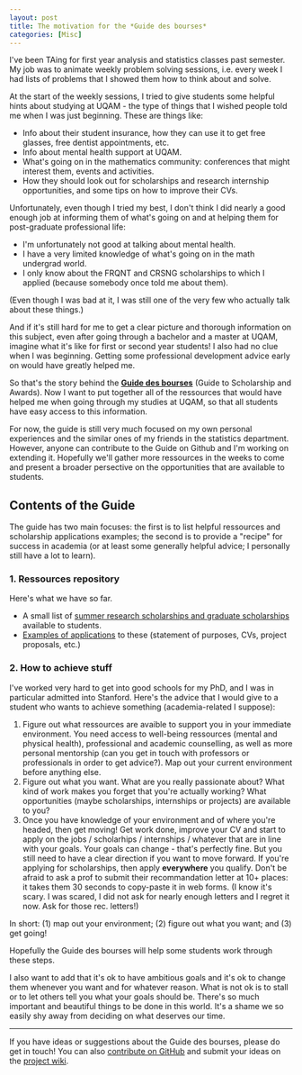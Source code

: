 ```yaml
---
layout: post
title: The motivation for the *Guide des bourses*
categories: [Misc]
---
```


I've been TAing for first year analysis and statistics classes past semester. My job was to animate weekly problem solving sessions, i.e. every week I had lists of problems that I showed them how to think about and solve.

At the start of the weekly sessions, I tried to give students some helpful hints about studying at UQAM - the type of things that I wished people told me when I was just beginning. These are things like:

- Info about their student insurance, how they can use it to get free glasses, free dentist appointments, etc.
- Info about mental health support at UQAM.
- What's going on in the mathematics community: conferences that might interest them, events and activities.
- How they should look out for scholarships and research internship opportunities, and some tips on how to improve their CVs.

Unfortunately, even though I tried my best, I don't think I did nearly a good enough job at informing them of what's going on and at helping them for post-graduate professional life:

- I'm unfortunately not good at talking about mental health.
- I have a very limited knowledge of what's going on in the math undergrad world.
- I only know about the FRQNT and CRSNG scholarships to which I applied (because somebody once told me about them).

(Even though I was bad at it, I was still one of the very few who actually talk about these things.)

And if it's still hard for me to get a clear picture and thorough information on this subject, even after going through a bachelor and a master at UQAM, imagine what it's like for first or second year students! I also had no clue when I was beginning. Getting some professional development advice early on would have greatly helped me.

So that's the story behind the [**Guide des bourses**](https://github.com/OlivierBinette/Guide-des-bourses-UQAM) (Guide to Scholarship and Awards). Now I want to put together all of the ressources that would have helped me when going through my studies at UQAM, so that all students have easy access to this information.

For now, the guide is still very much focused on my own personal experiences and the similar ones of my friends in the statistics department. However, anyone can contribute to the Guide on Github and I'm working on extending it. Hopefully we'll gather more ressources in the weeks to come and present a broader persective on the opportunities that are available to students.

<!--more-->

## Contents of the Guide

The guide has two main focuses: the first is to list helpful ressources and scholarship applications examples; the second is to provide a "recipe" for success in academia (or at least some generally helpful advice; I personally still have a lot to learn).

### 1. Ressources repository

Here's what we have so far.

- A small list of [summer research scholarships and graduate scholarships](http://olivierbinette.ca/Guide-des-bourses-UQAM/bourses_recherche) available to students.
- [Examples of applications](http://olivierbinette.ca/Guide-des-bourses-UQAM/bourses_recherche/cycles_sups.html) to these (statement of purposes, CVs, project proposals, etc.)

### 2. How to achieve stuff

I've worked very hard to get into good schools for my PhD, and I was in particular admitted into Stanford. Here's the advice that I would give to a student who wants to achieve something (academia-related I suppose):

1. Figure out what ressources are avaible to support you in your immediate environment. You need access to well-being ressources (mental and physical health), professional and academic counselling, as well as more personal mentorship (can you get in touch with professors or professionals in order to get advice?). Map out your current environment before anything else.
2. Figure out what you want. What are you really passionate about? What kind of work makes you forget that you're actually working? What opportunities (maybe scholarships, internships or projects) are available to you?
3. Once you have knowledge of your environment and of where you're headed, then get moving! Get work done, improve your CV and start to apply on the jobs / scholarhips / internships / whatever that are in line with your goals. Your goals can change - that's perfectly fine. But you still need to have a clear direction if you want to move forward. If you're applying for scholarships, then apply **everywhere** you qualify. Don't be afraid to ask a prof to submit their recommandation letter at 10+ places: it takes them 30 seconds to copy-paste it in web forms. (I know it's scary. I was scared, I did not ask for nearly enough letters and I regret it now. Ask for those rec. letters!)

In short: (1) map out your environment; (2) figure out what you want; and (3) get going! 

Hopefully the Guide des bourses will help some students work through these steps.

I also want to add that it's ok to have ambitious goals and it's ok to change them whenever you want and for whatever reason. What is not ok is to stall or to let others tell you what your goals should be. There's so much important and beautiful things to be done in this world. It's a shame we so easily shy away from deciding on what deserves our time.

---

If you have ideas or suggestions about the Guide des bourses, please do get in touch! You can also [contribute on GitHub](https://github.com/OlivierBinette/Guide-des-bourses-UQAM) and submit your ideas on the [project wiki](https://github.com/OlivierBinette/Guide-des-bourses-UQAM/wiki).